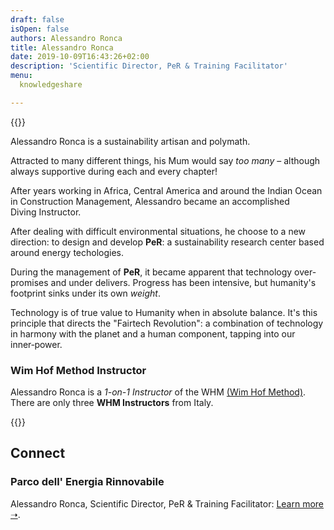 ```yaml
---
draft: false
isOpen: false
authors: Alessandro Ronca
title: Alessandro Ronca
date: 2019-10-09T16:43:26+02:00
description: 'Scientific Director, PeR & Training Facilitator'
menu:
  knowledgeshare

---
```


{{<flickity src="/img/alessandro-ronca-05-x2.jpg" src-small="/img/alessandro-ronca-05-x1.jpg" title="Alessandro discusses PeR, Umbria" color="" selectCell="flkty.selectCell( value, isWrapped, isInstant )" >}}

Alessandro Ronca is a sustainability artisan and polymath.

Attracted to many different things, his Mum would say _too many_ – although always supportive during each and every&nbsp;chapter!

After years working in Africa, Central America and around the Indian Ocean in Construction Management, Alessandro became an accomplished Diving&nbsp;Instructor.

After dealing with difficult environmental situations, he choose to a new direction: to design and develop **PeR**: a sustainability research center based around energy&nbsp;techologies.

During the management of **PeR**, it became apparent <!--to Alessandro -->that technology over-promises and under&nbsp;delivers. Progress has been intensive, but humanity's footprint sinks under its own _weight_.

Technology is of true value to Humanity when in absolute&nbsp;balance. It's this principle that directs the "Fairtech Revolution": a combination of technology in harmony with the planet and a human component, tapping into our inner&#8209;power.


<!--Alessandro Ronca a co-founder and the President of **PeR**, a _Sustainability Research Center_ in Italy. After years developing Africa and other states with difficult environmental situations, he has dedicated himself to new energetic techologies. By establishing **Parco dell' Energia Rinnovabile**, his goal has been to pursue and spread a sustainable, self-sufficient life-style.-->

### Wim Hof Method Instructor

Alessandro Ronca is a _1-on-1 Instructor_ of the WHM [(Wim Hof Method)](https://www.wimhofmethod.com/instructors/europe
). There are only three **WHM Instructors** from Italy.

{{<flickity src="/img/whma-certificate-alessandro-ronca-x2.jpg" src-small="/img/whma-certificate-alessandro-ronca-x1.jpg" title="" color="transparent" selectCell="flkty.selectCell( value, isWrapped, isInstant )" >}}

## Connect
### Parco dell' Energia&nbsp;Rinnovabile

Alessandro Ronca, Scientific Director, PeR & Training Facilitator: [Learn more &#x279D;](https://per.umbria.it/).

<!--"frustra fit perplura quod fieri potest per paucior"
 "è inutile farecon più ciò che si può fare con meno"
Il Rasoio di Occam- XIV secolo
-->
